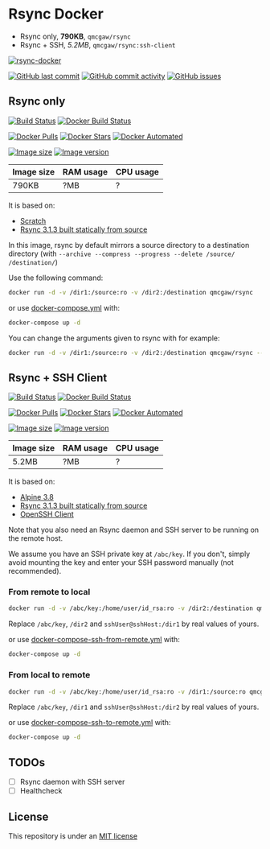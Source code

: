 # Rsync Docker

- Rsync only, **790KB**, `qmcgaw/rsync`
- Rsync + SSH, *5.2MB*, `qmcgaw/rsync:ssh-client`

[![rsync-docker](https://github.com/qdm12/rsync-docker/raw/master/title.png)](https://hub.docker.com/r/qmcgaw/rsync)

[![GitHub last commit](https://img.shields.io/github/last-commit/qdm12/rsync-docker.svg)](https://github.com/qdm12/rsync-docker/issues)
[![GitHub commit activity](https://img.shields.io/github/commit-activity/y/qdm12/rsync-docker.svg)](https://github.com/qdm12/rsync-docker/issues)
[![GitHub issues](https://img.shields.io/github/issues/qdm12/rsync-docker.svg)](https://github.com/qdm12/rsync-docker/issues)

## Rsync only

[![Build Status](https://travis-ci.org/qdm12/rsync-docker.svg?branch=master)](https://travis-ci.org/qdm12/rsync-docker)
[![Docker Build Status](https://img.shields.io/docker/build/qmcgaw/rsync.svg)](https://hub.docker.com/r/qmcgaw/rsync)

[![Docker Pulls](https://img.shields.io/docker/pulls/qmcgaw/rsync.svg)](https://hub.docker.com/r/qmcgaw/rsync)
[![Docker Stars](https://img.shields.io/docker/stars/qmcgaw/rsync.svg)](https://hub.docker.com/r/qmcgaw/rsync)
[![Docker Automated](https://img.shields.io/docker/automated/qmcgaw/rsync.svg)](https://hub.docker.com/r/qmcgaw/rsync)

[![Image size](https://images.microbadger.com/badges/image/qmcgaw/rsync.svg)](https://microbadger.com/images/qmcgaw/rsync)
[![Image version](https://images.microbadger.com/badges/version/qmcgaw/rsync.svg)](https://microbadger.com/images/qmcgaw/rsync)

| Image size | RAM usage | CPU usage |
| --- | --- | --- |
| 790KB | ?MB | ? |

It is based on:

- [Scratch](https://hub.docker.com/_/scratch/)
- [Rsync 3.1.3 built statically from source](https://rsync.samba.org/)

In this image, rsync by default mirrors a source directory to a destination directory (with `--archive --compress --progress --delete /source/ /destination/`)

Use the following command:

```bash
docker run -d -v /dir1:/source:ro -v /dir2:/destination qmcgaw/rsync
```

or use [docker-compose.yml](https://github.com/qdm12/rsync-docker/blob/master/docker-compose.yml) with:

```bash
docker-compose up -d
```

You can change the arguments given to rsync with for example:

```bash
docker run -d -v /dir1:/source:ro -v /dir2:/destination qmcgaw/rsync --quiet /source/ /destination/
```

## Rsync + SSH Client

[![Build Status](https://travis-ci.org/qdm12/rsync-docker.svg?branch=master)](https://travis-ci.org/qdm12/rsync-docker)
[![Docker Build Status](https://img.shields.io/docker/build/qmcgaw/rsync:ssh-client.svg)](https://hub.docker.com/r/qmcgaw/rsync:ssh-client)

[![Docker Pulls](https://img.shields.io/docker/pulls/qmcgaw/rsync:ssh-client.svg)](https://hub.docker.com/r/qmcgaw/rsync:ssh-client)
[![Docker Stars](https://img.shields.io/docker/stars/qmcgaw/rsync:ssh-client.svg)](https://hub.docker.com/r/qmcgaw/rsync:ssh-client)
[![Docker Automated](https://img.shields.io/docker/automated/qmcgaw/rsync:ssh-client.svg)](https://hub.docker.com/r/qmcgaw/rsync:ssh-client)

[![Image size](https://images.microbadger.com/badges/image/qmcgaw/rsync:ssh-client.svg)](https://microbadger.com/images/qmcgaw/rsync:ssh-client)
[![Image version](https://images.microbadger.com/badges/version/qmcgaw/rsync:ssh-client.svg)](https://microbadger.com/images/qmcgaw/rsync:ssh-client)

| Image size | RAM usage | CPU usage |
| --- | --- | --- |
| 5.2MB | ?MB | ? |

It is based on:

- [Alpine 3.8](https://alpinelinux.org)
- [Rsync 3.1.3 built statically from source](https://rsync.samba.org/)
- [OpenSSH Client](https://pkgs.alpinelinux.org/package/v3.8/main/x86_64/openssh-client)

Note that you also need an Rsync daemon and SSH server to be running on the remote host.

We assume you have an SSH private key at `/abc/key`. If you don't, simply avoid mounting the key and enter your SSH password manually (not recommended).

### From remote to local

```bash
docker run -d -v /abc/key:/home/user/id_rsa:ro -v /dir2:/destination qmcgaw/rsync:ssh-client sshUser@sshHost:/dir1/ /destination/
```

Replace `/abc/key`, `/dir2` and `sshUser@sshHost:/dir1` by real values of yours.

or use [docker-compose-ssh-from-remote.yml](https://github.com/qdm12/rsync-docker/blob/master/docker-compose-ssh-from-remote.yml) with:

```bash
docker-compose up -d
```

### From local to remote

```bash
docker run -d -v /abc/key:/home/user/id_rsa:ro -v /dir1:/source:ro qmcgaw/rsync:ssh-client /source/ sshUser@sshHost:/dir2/
```

Replace `/abc/key`, `/dir1` and `sshUser@sshHost:/dir2` by real values of yours.

or use [docker-compose-ssh-to-remote.yml](https://github.com/qdm12/rsync-docker/blob/master/docker-compose-ssh-to-remote.yml) with:

```bash
docker-compose up -d
```

## TODOs

- [ ] Rsync daemon with SSH server
- [ ] Healthcheck

## License

This repository is under an [MIT license](https://github.com/qdm12/rsync-docker/master/license)